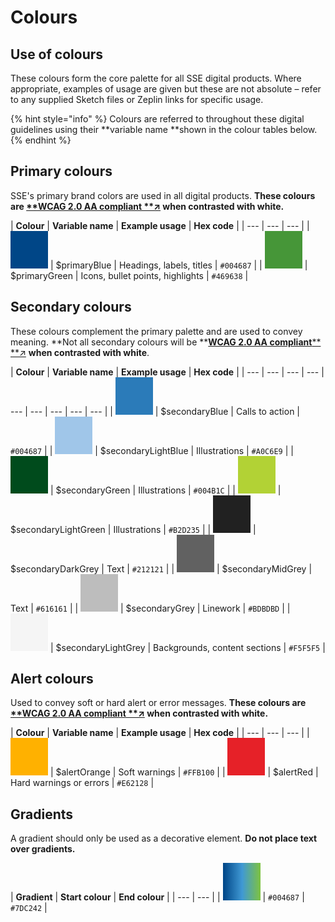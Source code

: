 # Colours

## Use of colours

These colours form the core palette for all SSE digital products. Where appropriate, examples of usage are given but these are not absolute – refer to any supplied Sketch files or Zeplin links for specific usage.

{% hint style="info" %}
Colours are referred to throughout these digital guidelines using their **variable name **shown in the colour tables below.
{% endhint %}

## Primary colours

SSE's primary brand colors are used in all digital products. **These colours are **[**WCAG 2.0 AA compliant **↗](https://www.w3.org/TR/WCAG20/#visual-audio-contrast)** when contrasted with white.**

| **Colour** | **Variable name** | **Example usage** | **Hex code** |
| --- | --- | --- |
| ![](../.gitbook/assets/blue%20%282%29.png) | $primaryBlue | Headings, labels, titles | `#004687` |
| ![](../.gitbook/assets/green%20%282%29.png) | $primaryGreen | Icons, bullet points, highlights | `#469638` |

## Secondary colours

These colours complement the primary palette and are used to convey meaning. **Not all secondary colours will be **[**WCAG 2.0 AA compliant**](https://www.w3.org/TR/WCAG20/#visual-audio-contrast)[** **↗](https://www.w3.org/TR/WCAG20/#visual-audio-contrast) **when contrasted with white**.

| **Colour** | **Variable name** | **Example usage** | **Hex code** |
| --- | --- | --- | --- | --- | --- | --- | --- | --- |
| ![](../.gitbook/assets/blue%20%284%29.png) | $secondaryBlue | Calls to action | `#004687` |
| ![](../.gitbook/assets/light-blue.png) | $secondaryLightBlue | Illustrations | `#A0C6E9` |
| ![](../.gitbook/assets/dark-green.png) | $secondaryGreen | Illustrations | `#004B1C` |
| ![](../.gitbook/assets/light-green.png) | $secondaryLightGreen | Illustrations | `#B2D235` |
| ![](../.gitbook/assets/dark-grey.png) | $secondaryDarkGrey | Text | `#212121` |
| ![](../.gitbook/assets/grey.png) | $secondaryMidGrey | Text | `#616161` |
| ![](../.gitbook/assets/mid-grey.png) | $secondaryGrey | Linework | `#BDBDBD` |
| ![](../.gitbook/assets/light-grey.png) | $secondaryLightGrey | Backgrounds, content sections | `#F5F5F5` |

## Alert colours

Used to convey soft or hard alert or error messages. **These colours are **[**WCAG 2.0 AA compliant **↗](https://www.w3.org/TR/WCAG20/#visual-audio-contrast)** when contrasted with white.**

| **Colour** | **Variable name** | **Example usage** | **Hex code** |
| --- | --- | --- |
| ![](../.gitbook/assets/orange.png) | $alertOrange | Soft warnings | `#FFB100` |
| ![](../.gitbook/assets/red.png) | $alertRed | Hard warnings or errors | `#E62128` |

## Gradients

A gradient should only be used as a decorative element. **Do not place text over gradients.**

| **Gradient** | **Start colour** | **End colour** |
| --- | --- |
| ![](../.gitbook/assets/digital-gradient.png) | `#004687` | `#7DC242` |


